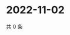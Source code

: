 # 2022-11-02

共 0 条

<!-- BEGIN WEIBO -->
<!-- 最后更新时间 Wed Nov 02 2022 18:19:36 GMT+0800 (China Standard Time) -->

<!-- END WEIBO -->
